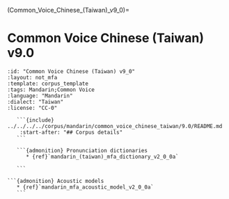 
(Common_Voice_Chinese_(Taiwan)_v9_0)=
# Common Voice Chinese (Taiwan) v9.0

``````{corpus} Common Voice Chinese (Taiwan) v9.0
:id: "Common Voice Chinese (Taiwan) v9_0"
:layout: not_mfa
:template: corpus_template
:tags: Mandarin;Common Voice
:language: "Mandarin"
:dialect: "Taiwan"
:license: "CC-0"

   ```{include} ../../../../corpus/mandarin/common_voice_chinese_taiwan/9.0/README.md
    :start-after: "## Corpus details"
   ```

   ```{admonition} Pronunciation dictionaries
      * {ref}`mandarin_(taiwan)_mfa_dictionary_v2_0_0a`

   ```

```{admonition} Acoustic models
   * {ref}`mandarin_mfa_acoustic_model_v2_0_0a`
   ```
``````
